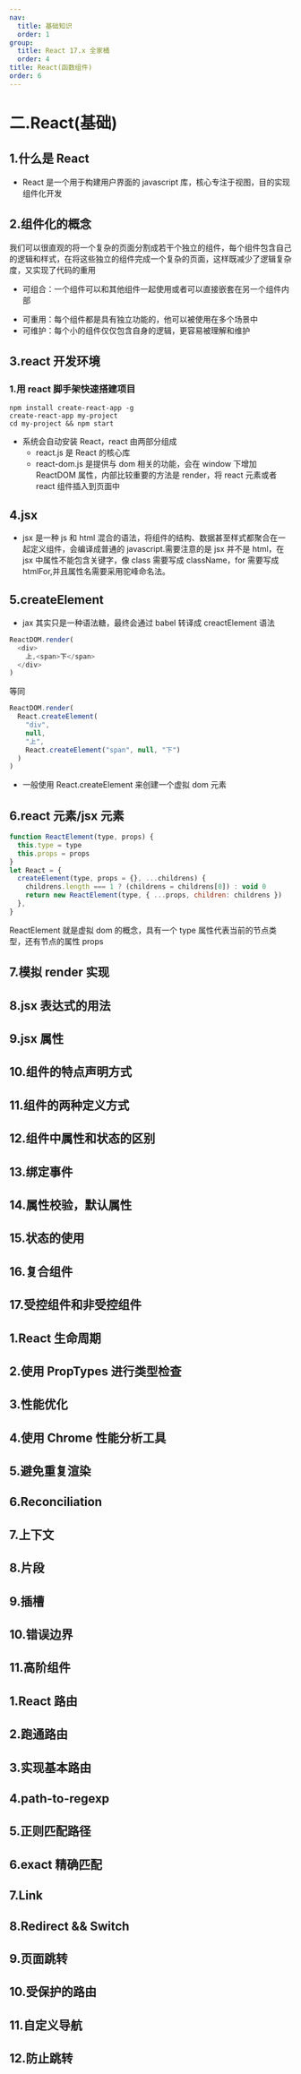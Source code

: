 ```yaml
---
nav:
  title: 基础知识
  order: 1
group:
  title: React 17.x 全家桶
  order: 4
title: React(函数组件)
order: 6
---
```


# 二.React(基础)

## 1.什么是 React

- React 是一个用于构建用户界面的 javascript 库，核心专注于视图，目的实现组件化开发

## 2.组件化的概念

我们可以很直观的将一个复杂的页面分割成若干个独立的组件，每个组件包含自己的逻辑和样式，在将这些独立的组件完成一个复杂的页面，这样既减少了逻辑复杂度，又实现了代码的重用

- 可组合：一个组件可以和其他组件一起使用或者可以直接嵌套在另一个组件内部

* 可重用：每个组件都是具有独立功能的，他可以被使用在多个场景中
* 可维护：每个小的组件仅仅包含自身的逻辑，更容易被理解和维护

## 3.react 开发环境

### 1.用 react 脚手架快速搭建项目

```
npm install create-react-app -g
create-react-app my-project
cd my-project && npm start
```

- 系统会自动安装 React，react 由两部分组成
  - react.js 是 React 的核心库
  - react-dom.js 是提供与 dom 相关的功能，会在 window 下增加 ReactDOM 属性，内部比较重要的方法是 render，将 react 元素或者 react 组件插入到页面中

## 4.jsx

- jsx 是一种 js 和 html 混合的语法，将组件的结构、数据甚至样式都聚合在一起定义组件，会编译成普通的 javascript.需要注意的是 jsx 并不是 html，在 jsx 中属性不能包含关键字，像 class 需要写成 className，for 需要写成 htmlFor,并且属性名需要采用驼峰命名法。

## 5.createElement

- jax 其实只是一种语法糖，最终会通过 babel 转译成 creactElement 语法

```js
ReactDOM.render(
  <div>
    上,<span>下</span>
  </div>
)
```

等同

```js
ReactDOM.render(
  React.createElement(
    "div",
    null,
    "上",
    React.createElement("span", null, "下")
  )
)
```

- 一般使用 React.createElement 来创建一个虚拟 dom 元素

## 6.react 元素/jsx 元素

```js
function ReactElement(type, props) {
  this.type = type
  this.props = props
}
let React = {
  createElement(type, props = {}, ...childrens) {
    childrens.length === 1 ? (childrens = childrens[0]) : void 0
    return new ReactElement(type, { ...props, children: childrens })
  },
}
```

ReactElement 就是虚拟 dom 的概念，具有一个 type 属性代表当前的节点类型，还有节点的属性 props

## 7.模拟 render 实现

## 8.jsx 表达式的用法

## 9.jsx 属性

## 10.组件的特点声明方式

## 11.组件的两种定义方式

## 12.组件中属性和状态的区别

## 13.绑定事件

## 14.属性校验，默认属性

## 15.状态的使用

## 16.复合组件

## 17.受控组件和非受控组件

## 1.React 生命周期

## 2.使用 PropTypes 进行类型检查

## 3.性能优化

## 4.使用 Chrome 性能分析工具

## 5.避免重复渲染

## 6.Reconciliation

## 7.上下文

## 8.片段

## 9.插槽

## 10.错误边界

## 11.高阶组件

## 1.React 路由

## 2.跑通路由

## 3.实现基本路由

## 4.path-to-regexp

## 5.正则匹配路径

## 6.exact 精确匹配

## 7.Link

## 8.Redirect && Switch

## 9.页面跳转

## 10.受保护的路由

## 11.自定义导航

## 12.防止跳转
